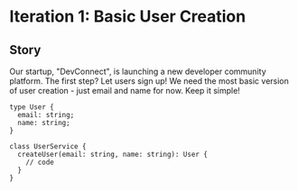 # Iteration 1: Basic User Creation

## Story

Our startup, "DevConnect", is launching a new developer community platform. 
The first step? Let users sign up! We need the most basic version of user creation - 
just email and name for now. Keep it simple!

```
type User {
  email: string;
  name: string;
}

class UserService {
  createUser(email: string, name: string): User {
    // code
  }
}
```